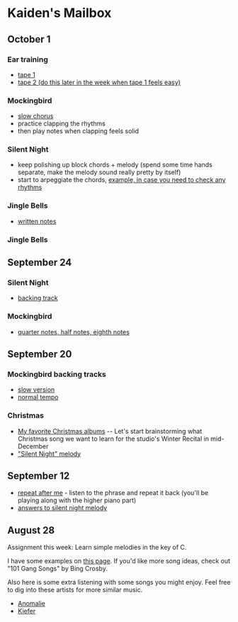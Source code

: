 # Kaiden's Mailbox

## October 1
### Ear training
- [tape 1](./tape1.mp3)
- [tape 2 (do this later in the week when tape 1 feels easy)](./tape2.mp3)

### Mockingbird
- [slow chorus](./chorus.mp3)
- practice clapping the rhythms
- then play notes when clapping feels solid

### Silent Night
- keep polishing up block chords + melody (spend some time hands separate, make the melody sound really pretty by itself)
- start to arpeggiate the chords, [example, in case you need to check any rhythms](./example.mp3)

### Jingle Bells
- [written notes](./jingle.jpg)

### Jingle Bells

## September 24
### Silent Night
- [backing track](./silent.mp3)

### Mockingbird
- [quarter notes, half notes, eighth notes](./rhythms.jpg)

## September 20
### Mockingbird backing tracks
- [slow version](./slow.mp3)
- [normal tempo](./fast.mp3)

### Christmas
- [My favorite Christmas albums](/christmas) -- Let's start brainstorming what Christmas song we want to learn for the studio's Winter Recital in mid-December
- ["Silent Night" melody](./silent.jpg)


## September 12
- [repeat after me](./911.mp3) - listen to the phrase and repeat it back (you'll be playing along with the higher piano part)
- [answers to silent night melody](./silent.jpg)

## August 28

Assignment this week: Learn simple melodies in the key of C.

I have some examples on [this page](/simple). If you'd like more song ideas, check out "101 Gang Songs" by Bing Crosby.

Also here is some extra listening with some songs you might enjoy. Feel free to dig into these artists for more similar music.

- [Anomalie](https://youtube.com/watch?v=3y_gZYRm05o)
- [Kiefer](https://youtube.com/watch?v=1vXjhfTloHo)

